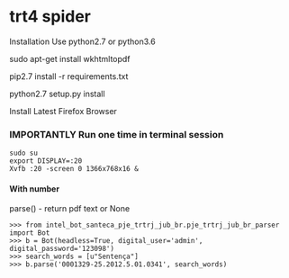 # trt4 spider
Installation Use python2.7 or python3.6

sudo apt-get install wkhtmltopdf

pip2.7 install -r requirements.txt

python2.7 setup.py install

Install Latest Firefox Browser


### IMPORTANTLY Run one time in terminal session
```
sudo su
export DISPLAY=:20
Xvfb :20 -screen 0 1366x768x16 &
```
#### With number
parse() - return pdf text or None
```
>>> from intel_bot_santeca_pje_trtrj_jub_br.pje_trtrj_jub_br_parser import Bot
>>> b = Bot(headless=True, digital_user='admin', digital_password='123098')
>>> search_words = [u"Sentença"]
>>> b.parse('0001329-25.2012.5.01.0341', search_words)
```